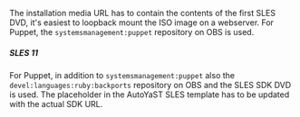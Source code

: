 The installation media URL has to contain the contents of the first SLES DVD, it's easiest to loopback mount the ISO image on a webserver. For Puppet, the `systemsmanagement:puppet` repository on OBS is used.

##### SLES 11
For Puppet, in addition to `systemsmanagement:puppet` also the `devel:languages:ruby:backports` repository on OBS and the SLES SDK DVD is used. The placeholder in the AutoYaST SLES template has to be updated with the actual SDK URL.

